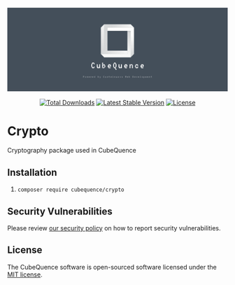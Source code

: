 <p align="center"><a href="https://github.com/CubeQuence/crypto" target="_blank" rel="noopener"><img src="https://raw.githubusercontent.com/CubeQuence/CubeQuence/master/public/assets/images/banner.png"></a></p>

<p align="center">
<a href="https://packagist.org/packages/cubequence/crypto"><img src="https://poser.pugx.org/cubequence/crypto/d/total.svg" alt="Total Downloads"></a>
<a href="https://packagist.org/packages/cubequence/crypto"><img src="https://poser.pugx.org/cubequence/crypto/v/stable.svg" alt="Latest Stable Version"></a>
<a href="https://packagist.org/packages/cubequence/crypto"><img src="https://poser.pugx.org/cubequence/crypto/license.svg" alt="License"></a>
</p>

# Crypto

Cryptography package used in CubeQuence

## Installation

1. `composer require cubequence/crypto`

## Security Vulnerabilities

Please review [our security policy](https://github.com/CubeQuence/crypto/security/policy) on how to report security vulnerabilities.

## License

The CubeQuence software is open-sourced software licensed under the [MIT license](LICENSE.md).
